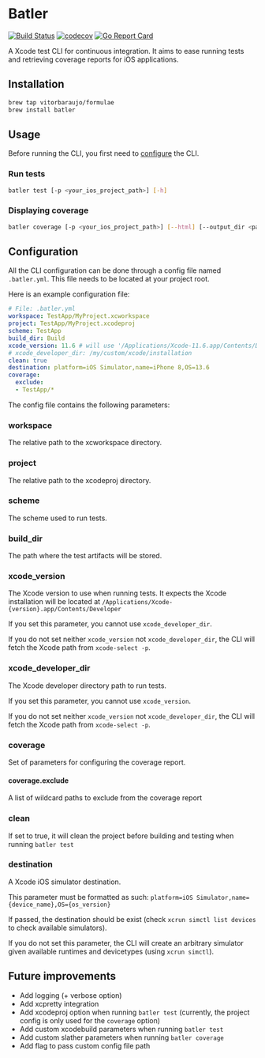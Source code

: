 # Batler

[![Build Status](https://travis-ci.com/vitorbaraujo/batler.svg?branch=master)](https://travis-ci.com/vitorbaraujo/batler)
[![codecov](https://codecov.io/gh/vitorbaraujo/batler/branch/master/graph/badge.svg?token=R4NPK8XCRW)](https://codecov.io/gh/vitorbaraujo/batler)
[![Go Report Card](https://goreportcard.com/badge/github.com/vitorbaraujo/batler)](https://goreportcard.com/report/github.com/vitorbaraujo/batler)

A Xcode test CLI for continuous integration. It aims to ease running tests and retrieving coverage reports for iOS applications.

## Installation

```sh
brew tap vitorbaraujo/formulae
brew install batler
```

## Usage

Before running the CLI, you first need to [configure](#configuration) the CLI.

### Run tests
```sh
batler test [-p <your_ios_project_path>] [-h]
```

### Displaying coverage

```sh
batler coverage [-p <your_ios_project_path>] [--html] [--output_dir <path>]
```

## Configuration

All the CLI configuration can be done through a config file named `.batler.yml`. This file needs to be located at your project root.

Here is an example configuration file:

```yaml
# File: .batler.yml
workspace: TestApp/MyProject.xcworkspace
project: TestApp/MyProject.xcodeproj
scheme: TestApp
build_dir: Build
xcode_version: 11.6 # will use '/Applications/Xcode-11.6.app/Contents/Developer'
# xcode_developer_dir: /my/custom/xcode/installation
clean: true
destination: platform=iOS Simulator,name=iPhone 8,OS=13.6
coverage:
  exclude:
  - TestApp/*
```

The config file contains the following parameters:

### workspace

The relative path to the xcworkspace directory.

### project

The relative path to the xcodeproj  directory.

### scheme

The scheme used to run tests.

### build_dir

The path where the test artifacts will be stored.

### xcode_version

The Xcode version to use when running tests. It expects the Xcode installation will be located at `/Applications/Xcode-{version}.app/Contents/Developer`

If you set this parameter, you cannot use `xcode_developer_dir`.

If you do not set neither `xcode_version` not `xcode_developer_dir`, the CLI will fetch the Xcode path from `xcode-select -p`.

### xcode_developer_dir

The Xcode developer directory path to run tests.

If you set this parameter, you cannot use `xcode_version`.

If you do not set neither `xcode_version` not `xcode_developer_dir`, the CLI will fetch the Xcode path from `xcode-select -p`.

### coverage

Set of parameters for configuring the coverage report.

#### coverage.exclude

A list of wildcard paths to exclude from the coverage report

### clean

If set to true, it will clean the project before building and testing when running `batler test`

### destination

A Xcode iOS simulator destination.

This parameter must be formatted as such: `platform=iOS Simulator,name={device_name},OS={os_version}`

If passed, the destination should be exist (check `xcrun simctl list devices` to check available simulators).

If you do not set this parameter, the CLI will create an arbitrary simulator given available runtimes and devicetypes (using `xcrun simctl`).

## Future improvements

- Add logging (+ verbose option)
- Add xcpretty integration
- Add xcodeproj option when running `batler test` (currently, the project config is only used for the `coverage` option)
- Add custom xcodebuild parameters when running `batler test`
- Add custom slather parameters when running `batler coverage`
- Add flag to pass custom config file path